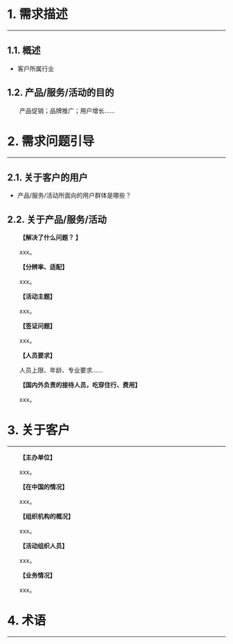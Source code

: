 # 1. 需求描述
---

## 1.1. 概述

* 客户所属行业

## 1.2. 产品/服务/活动的目的

&emsp;&emsp;产品促销；品牌推广；用户增长......

# 2. 需求问题引导
---

## 2.1. 关于客户的用户

* 产品/服务/活动所面向的用户群体是哪些？

## 2.2. 关于产品/服务/活动

&emsp;&emsp;**【解决了什么问题？ 】**

&emsp;&emsp;xxx。

&emsp;&emsp;**【分辨率、适配】**

&emsp;&emsp;xxx。

&emsp;&emsp;**【活动主题】**

&emsp;&emsp;xxx。

&emsp;&emsp;**【签证问题】**

&emsp;&emsp;xxx。

&emsp;&emsp;**【人员要求】**

&emsp;&emsp;人员上限、年龄、专业要求......

&emsp;&emsp;**【国内外负责的接待人员，吃穿住行、费用】**

&emsp;&emsp;xxx。


# 3. 关于客户
---

&emsp;&emsp;**【主办单位】**

&emsp;&emsp;xxx。

&emsp;&emsp;**【在中国的情况】**

&emsp;&emsp;xxx。

&emsp;&emsp;**【组织机构的概况】**

&emsp;&emsp;xxx。

&emsp;&emsp;**【活动组织人员】**

&emsp;&emsp;xxx。

&emsp;&emsp;**【业务情况】**

&emsp;&emsp;xxx。

# 4. 术语
---
